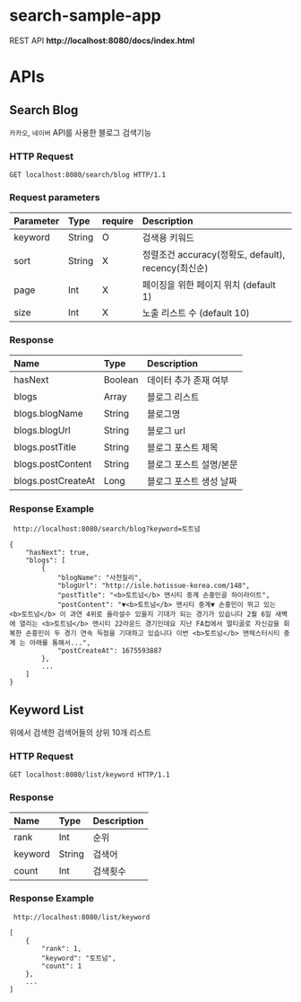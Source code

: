 # search-sample-app

REST API **http://localhost:8080/docs/index.html**

# APIs

## Search Blog

`카카오`, `네이버` API를 사용한 블로그 검색기능

### HTTP Request

```
GET localhost:8080/search/blog HTTP/1.1
```

### Request parameters

| Parameter | Type   | require | Description                               |
|:----------|:-------|:--------|:------------------------------------------|
| keyword   | String | O       | 검색용 키워드                                   |
| sort      | String | X       | 정렬조건 accuracy(정확도, default), recency(최신순) |
| page      | Int    | X       | 페이징을 위한 페이지 위치 (default 1)                |
| size      | Int    | X       | 노출 리스트 수 (default 10)                     |

### Response

| Name               | Type    | Description   |
|:-------------------|:--------|:--------------|
| hasNext            | Boolean | 데이터 추가 존재 여부  |
| blogs              | Array   | 블로그 리스트       |
| blogs.blogName     | String  | 블로그명          |
| blogs.blogUrl      | String  | 블로그 url       |
| blogs.postTitle    | String  | 블로그 포스트 제목    |
| blogs.postContent  | String  | 블로그 포스트 설명/본문 |
| blogs.postCreateAt | Long    | 블로그 포스트 생성 날짜 |

### Response Example

```
 http://localhost:8080/search/blog?keyword=토트넘

{
    "hasNext": true,
    "blogs": [
        {
            "blogName": "사천질리",
            "blogUrl": "http://isle.hotissue-korea.com/148",
            "postTitle": "<b>토트넘</b> 맨시티 중계 손흥민골 하이라이트",
            "postContent": "▼<b>토트넘</b> 맨시티 중계▼ 손흥민이 뛰고 있는 <b>토트넘</b> 이 과연 4위로 올라설수 있을지 기대가 되는 경기가 있습니다 2월 6일 새벽에 열리는 <b>토트넘</b> 맨시티 22라운드 경기인데요 지난 FA컵에서 멀티골로 자신감을 회복한 손흥민이 두 경기 연속 득점을 기대하고 있습니다 이번 <b>토트넘</b> 맨체스터시티 중계 는 아래를 통해서...",
            "postCreateAt": 1675593887
        },
        ...
    ]
}
```

## Keyword List

위에서 검색한 검색어들의 상위 10개 리스트

### HTTP Request

```
GET localhost:8080/list/keyword HTTP/1.1
```

### Response

| Name    | Type   | Description |
|:--------|:-------|:------------|
| rank    | Int    | 순위          |
| keyword | String | 검색어         |
| count   | Int    | 검색횟수        |

### Response Example

```
 http://localhost:8080/list/keyword

[
    {
        "rank": 1,
        "keyword": "토트넘",
        "count": 1
    },
    ...
]
```
